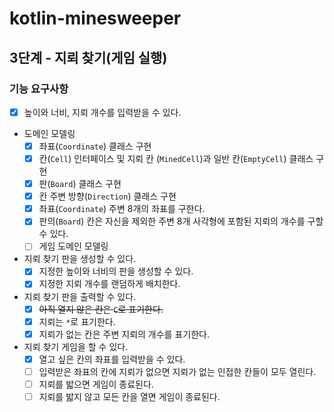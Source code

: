 # kotlin-minesweeper

## 3단계 - 지뢰 찾기(게임 실행)

### 기능 요구사항

- [x] 높이와 너비, 지뢰 개수를 입력받을 수 있다.
- 도메인 모델링
  - [x] 좌표(`Coordinate`) 클래스 구현
  - [x] 칸(`Cell`) 인터페이스 및 지뢰 칸 (`MinedCell`)과 일반 칸(`EmptyCell`) 클래스 구현
  - [x] 판(`Board`) 클래스 구현
  - [x] 칸 주변 방향(`Direction`) 클래스 구현
  - [x] 좌표(`Coordinate`) 주변 8개의 좌표를 구한다.
  - [x] 판의(`Board`) 칸은 자신을 제외한 주변 8개 사각형에 포함된 지뢰의 개수를 구할 수 있다.
  - [ ] 게임 도메인 모델링
- 지뢰 찾기 판을 생성할 수 있다.
  - [x] 지정한 높이와 너비의 판을 생성할 수 있다.
  - [x] 지정한 지뢰 개수를 랜덤하게 배치한다.
- 지뢰 찾기 판을 출력할 수 있다.
  - [x] ~~아직 열지 않은 칸은 `C`로 표기한다.~~
  - [x] 지뢰는 `*`로 표기한다.
  - [x] 지뢰가 없는 칸은 주변 지뢰의 개수를 표기한다.
- 지뢰 찾기 게임을 할 수 있다.
  - [x] 열고 싶은 칸의 좌표를 입력받을 수 있다.
  - [ ] 입력받은 좌표의 칸에 지뢰가 없으면 지뢰가 없는 인접한 칸들이 모두 열린다.
  - [ ] 지뢰를 밟으면 게임이 종료된다.
  - [ ] 지뢰를 밟지 않고 모든 칸을 열면 게임이 종료된다.
